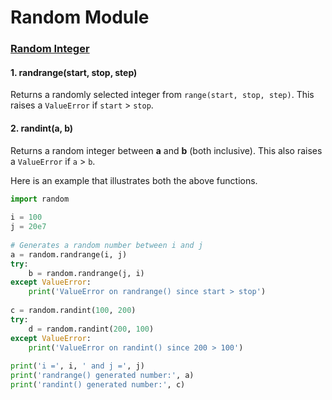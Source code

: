# Random Module

### [Random Integer](https://www.askpython.com/python-modules/python-random-module-generate-random-numbers-sequences)

#### 1. randrange\(start, stop, step\)

Returns a randomly selected integer from `range(start, stop, step)`. This raises a `ValueError` if `start` &gt; `stop`.

#### 2. randint\(a, b\)

Returns a random integer between **a** and **b** \(both inclusive\). This also raises a `ValueError` if `a` &gt; `b`.

Here is an example that illustrates both the above functions.

```python
import random
 
i = 100
j = 20e7
 
# Generates a random number between i and j
a = random.randrange(i, j)
try:
    b = random.randrange(j, i)
except ValueError:
    print('ValueError on randrange() since start > stop')
 
c = random.randint(100, 200)
try:
    d = random.randint(200, 100)
except ValueError:
    print('ValueError on randint() since 200 > 100')
 
print('i =', i, ' and j =', j)
print('randrange() generated number:', a)
print('randint() generated number:', c)
```



